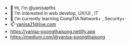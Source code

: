 - 👋 Hi, I’m @yanisapths
- 👀 I’m interested in web develop, UX/UI , IT
- 🌱 I’m currently learning CompTIA Network+ , Security+
- 📫 yanisa21@live.com
- https://yanisa-poongthaisong.netlify.app
- https://medium.com/@yanisa-poongthaisong

<!---

I’m a lifelong learner. I love learning and working with people and never stop trying. From recent projects during many courses in the university such as Software Engineering, Database system , Animation , OOP , and Web Programming, I worked with different group of people all along ,
though I'm aware about making mistakes, it is important to have courage to be a changer or admit what i don’t know, ask questions, foster the team to grow and finish the job together.
I’m a very team player type of person. Different perspective and opinions are excitments to me which help me adapt faster, understand better in the view that I may not experience like others.
I believe in myself to be able to learn and grow up as an original, and real one.

Feel free to check out my portfolio website: yanisa-poongthaisong.netlify.app
--->
